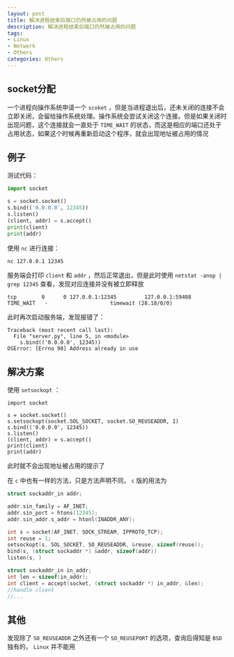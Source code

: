 ```yaml
---
layout: post
title: 解决进程结束后端口仍然被占用的问题
description: 解决进程结束后端口仍然被占用的问题
tags:
- Linux
- Network
- Others
categories: Others
---
```


## socket分配

一个进程向操作系统申请一个 `scoket` ，但是当进程退出后，还未关闭的连接不会立即关闭，会留给操作系统处理。操作系统会尝试关闭这个连接。但是如果关闭时出现问题，这个连接就会一直处于 `TIME_WAIT` 的状态，而这是相应的端口还处于占用状态，如果这个时候再重新启动这个程序，就会出现地址被占用的情况


## 例子

测试代码：


```python
import socket

s = socket.socket()
s.bind(('0.0.0.0', 12345))
s.listen()
(client, addr) = s.accept()
print(client)
print(addr)
```

使用 `nc` 进行连接：

```bash
nc 127.0.0.1 12345
```

服务端会打印 `client` 和 `addr` ，然后正常退出，但是此时使用 `netstat -anop | grep 12345` 查看，发现对应连接并没有被立即释放

```
tcp        0      0 127.0.0.1:12345         127.0.0.1:59408         TIME_WAIT   -                    timewait (28.18/0/0)
```

此时再次启动服务端，发现报错了：

```
Traceback (most recent call last):
  File "server.py", line 5, in <module>
    s.bind(('0.0.0.0', 12345))
OSError: [Errno 98] Address already in use
```

## 解决方案

使用 `setsockopt` ：

```
import socket

s = socket.socket()
s.setsockopt(socket.SOL_SOCKET, socket.SO_REUSEADDR, 1)
s.bind(('0.0.0.0', 12345))
s.listen()
(client, addr) = s.accept()
print(client)
print(addr)
```

此时就不会出现地址被占用的提示了

在 `c` 中也有一样的方法，只是方法声明不同， `c` 版的用法为

```c
struct sockaddr_in addr;

addr.sin_family = AF_INET;
addr.sin_port = htons(12345);
addr.sin_addr.s_addr = htonl(INADDR_ANY);

int s = socket(AF_INET, SOCK_STREAM, IPPROTO_TCP);
int reuse = 1;
setsockopt(s, SOL_SOCKET, SO_REUSEADDR, &reuse, sizeof(reuse));
bind(s, (struct sockaddr *) &addr, sizeof(addr))
listen(s, )

struct sockaddr_in in_addr;
int len = sizeof(in_addr);
int client = accept(socket, (struct sockaddr *) in_addr, &len);
//handle client
//...
```

## 其他

发现除了 `SO_REUSEADDR` 之外还有一个 `SO_REUSEPORT` 的选项，查询后得知是 `BSD` 独有的， `Linux` 并不能用
